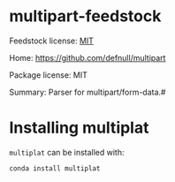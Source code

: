 # multipart-feedstock

Feedstock license: [MIT](https://github.com/AnacondaRecipes/multiplat-feedstock/blob/main/LICENSE)

Home: https://github.com/defnull/multipart

Package license: MIT

Summary: Parser for multipart/form-data.#


Installing multiplat
================

`multiplat` can be installed with:

```
conda install multiplat
```
